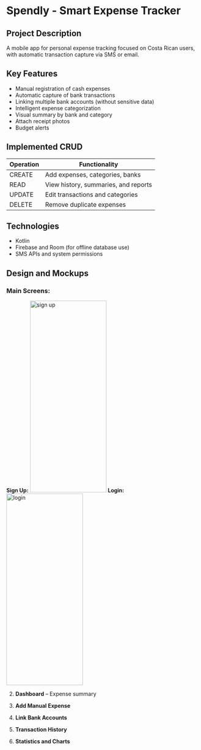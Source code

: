 # Spendly - Smart Expense Tracker

## Project Description

A mobile app for personal expense tracking focused on Costa Rican users,
with automatic transaction capture via SMS or email.

## Key Features

* Manual registration of cash expenses
* Automatic capture of bank transactions
* Linking multiple bank accounts (without sensitive data)
* Intelligent expense categorization
* Visual summary by bank and category
* Attach receipt photos
* Budget alerts

## Implemented CRUD

| Operation | Functionality                        |
| --------- | ------------------------------------ |
| CREATE    | Add expenses, categories, banks      |
| READ      | View history, summaries, and reports |
| UPDATE    | Edit transactions and categories     |
| DELETE    | Remove duplicate expenses            |

## Technologies

* Kotlin
* Firebase and Room (for offline database use)
* SMS APIs and system permissions

## Design and Mockups

### Main Screens:


   **Sign Up:** <img width="200" height="500" alt="sign up" src="https://github.com/user-attachments/assets/6f2c06e3-d1d0-47ed-bba4-2df99db36abe" />
   **Login:** <img width="200" height="500" alt="login" src="https://github.com/user-attachments/assets/7a3e4eaa-154e-4770-b437-25e7854293b6" />

2. **Dashboard** – Expense summary

3. **Add Manual Expense**

4. **Link Bank Accounts**

5. **Transaction History**

6. **Statistics and Charts**
